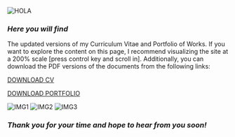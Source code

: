 ![HOLA](https://lh3.googleusercontent.com/xSdRAojqCGEx5h85OSBYirAwcDQBCU3-6uFCdDIFpzrUGMWS4_aPr_XszEfLcsNskbP87w6juzt54Aece1iuWlfQmI-JsFyGzJLviGcR-Pq48W51D056cSuUy2c5uLRz7fDK4vFedwA=w2400)
### *Here you will find*

The updated versions of my Curriculum Vitae and Portfolio of Works. If you want to explore the content on this page, I recommend visualizing the site at a 200% scale [press control key and scroll in].
Additionally, you can download the PDF versions of the documents from the following links:

[DOWNLOAD CV](https://pdfhost.io/v/d.XsvXq8Z_21_Resume_Marice_Angulopdf.pdf)


[DOWNLOAD PORTFOLIO](https://pdfhost.io/v/mJz2Tudky_Portfolio_of_WorksMariceAngulo.pdf)


![IMG1](https://lh3.googleusercontent.com/0p3Lx44uE9_zixBOSTj64LVP_ugk6TO-fFPbGMyg16OIFJFufOLMZSWPC4RvlU5Pem0ltGeM6-EzScGTrlp3TsF48pw9y1n7dFs9s0Xx_soKRKr6KQSJfyzWsgjDInadsyyRT1WoaRM=w2400)
![IMG2](https://lh3.googleusercontent.com/Wyd5FadBfxtRkO8W2kLrGZITytAE9eBAQ2JjYQq2KAKH6B1iqCmS9gskQA6KlH2gA_iwI9G7JI8s17PU8MZeK1oZsezTgcYjTACzj8rkTCXgUAxd9BdDVF0mSx9Tnm7Ib__1KO6kTjc=w2400)
![IMG3](https://lh3.googleusercontent.com/0YqF4aSlpF09_6-FQYurih5VnMp4QJt5xEr3V8ncsLXv5S1TkL2Sv9eKqvNOln9__sJUZwZz0DU3kwow7kbkflpq7AO1k0lXH-2xQIZDvH-xl_bT7RYGc9huT-MNwaDBKL9pIEG8nis=w2400)

### *Thank you for your time and hope to hear from you soon!*
